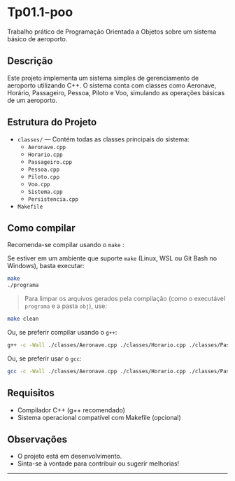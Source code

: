 # Tp01.1-poo

Trabalho prático de Programação Orientada a Objetos sobre um sistema básico de aeroporto.

## Descrição

Este projeto implementa um sistema simples de gerenciamento de aeroporto utilizando C++. O sistema conta com classes como Aeronave, Horário, Passageiro, Pessoa, Piloto e Voo, simulando as operações básicas de um aeroporto.

## Estrutura do Projeto

- `classes/` — Contém todas as classes principais do sistema:
  - `Aeronave.cpp`
  - `Horario.cpp`
  - `Passageiro.cpp`
  - `Pessoa.cpp`
  - `Piloto.cpp`
  - `Voo.cpp`
  - `Sistema.cpp`
  - `Persistencia.cpp`
- `Makefile`

## Como compilar

Recomenda-se compilar usando o `make` :

Se estiver em um ambiente que suporte `make` (Linux, WSL ou Git Bash no Windows), basta executar:

```sh
make
./programa
```

> Para limpar os arquivos gerados pela compilação (como o executável `programa` e a pasta `obj`), use:

```sh
make clean
```

Ou, se preferir compilar usando o `g++`:

```sh
g++ -c -Wall ./classes/Aeronave.cpp ./classes/Horario.cpp ./classes/Passageiro.cpp ./classes/Pessoa.cpp ./classes/Piloto.cpp ./classes/Voo.cpp ./classes/Sistema.cpp ./classes/Persistencia.cpp
```

Ou, se preferir usar o `gcc`:

```sh
gcc -c -Wall ./classes/Aeronave.cpp ./classes/Horario.cpp ./classes/Passageiro.cpp ./classes/Pessoa.cpp ./classes/Piloto.cpp ./classes/Voo.cpp ./classes/Sistema.cpp ./classes/Persistencia.cpp
```

## Requisitos

- Compilador C++ (g++ recomendado)
- Sistema operacional compatível com Makefile (opcional)

## Observações

- O projeto está em desenvolvimento.
- Sinta-se à vontade para contribuir ou sugerir melhorias!

---
